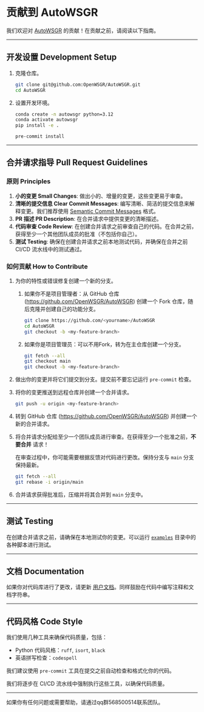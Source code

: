 # 贡献到 AutoWSGR

我们欢迎对 [AutoWSGR](https://github.com/OpenWSGR/AutoWSGR) 的贡献！在贡献之前，请阅读以下指南。

------

## 开发设置 Development Setup

1. 克隆仓库。

    ```bash
    git clone git@github.com:OpenWSGR/AutoWSGR.git
    cd AutoWSGR
    ```
2. 设置开发环境。

    ```bash
    conda create -n autowsgr python=3.12
    conda activate autowsgr
    pip install -e .

    pre-commit install
    ```

------

## 合并请求指导 Pull Request Guidelines

### 原则 Principles

1. **小的变更 Small Changes**: 做出小的、增量的变更，这些变更易于审查。
2. **清晰的提交信息 Clear Commit Messages**: 编写清晰、简洁的提交信息来解释变更。我们推荐使用 [Semantic Commit Messages](https://www.conventionalcommits.org/zh-hans/v1.0.0/) 格式。
3. **PR 描述 PR Description**: 在合并请求中提供变更的清晰描述。
4. **代码审查 Code Review**: 在创建合并请求之前审查自己的代码。在合并之前，获得至少一个其他团队成员的批准（不包括你自己）。
5. **测试 Testing**: 确保在创建合并请求之前本地测试代码，并确保在合并之前 CI/CD 流水线中的测试通过。

### 如何贡献 How to Contribute

1. 为你的特性或错误修复创建一个新的分支。
   1. 如果你不是项目管理者：从 GitHub 仓库 (<https://github.com/OpenWSGR/AutoWSGR>) 创建一个 Fork 仓库，随后克隆并创建自己的功能分支。

        ```bash
        git clone https://github.com/<yourname>/AutoWSGR
        cd AutoWSGR
        git checkout -b <my-feature-branch>
        ```

    2. 如果你是项目管理员：可以不用Fork，转为在主仓库创建一个分支。

        ```bash
        git fetch --all
        git checkout main
        git checkout -b <my-feature-branch>
        ```

2. 做出你的变更并将它们提交到分支。提交前不要忘记运行 `pre-commit` 检查。

3. 将你的变更推送到远程仓库并创建一个合并请求。

    ```bash
    git push -u origin <my-feature-branch>
    ```

4. 转到 GitHub 仓库 (<https://github.com/OpenWSGR/AutoWSGR>) 并创建一个新的合并请求。

5. 将合并请求分配给至少一个团队成员进行审查。在获得至少一个批准之前，**不要合并** 请求！

   在审查过程中，你可能需要根据反馈对代码进行更改。保持分支与 `main` 分支保持最新。

    ```bash
    git fetch --all
    git rebase -i origin/main
    ```

6. 合并请求获得批准后，压缩并将其合并到 `main` 分支中。

------

## 测试 Testing

在创建合并请求之前，请确保在本地测试你的变更。可以运行 [`examples`](./examples) 目录中的各种脚本进行测试。

------

## 文档 Documentation

如果你对代码库进行了更改，请更新 [用户文档](https://docs-autowsgr.notion.site/)。同样鼓励在代码中编写注释和文档字符串。

------

## 代码风格 Code Style

我们使用几种工具来确保代码质量，包括：

- Python 代码风格：`ruff`, `isort`, `black`
- 英语拼写检查：`codespell`

我们建议使用 `pre-commit` 工具在提交之前自动检查和格式化你的代码。

我们将逐步在 CI/CD 流水线中强制执行这些工具，以确保代码质量。

------

如果你有任何问题或需要帮助，请通过qq群568500514联系团队。
